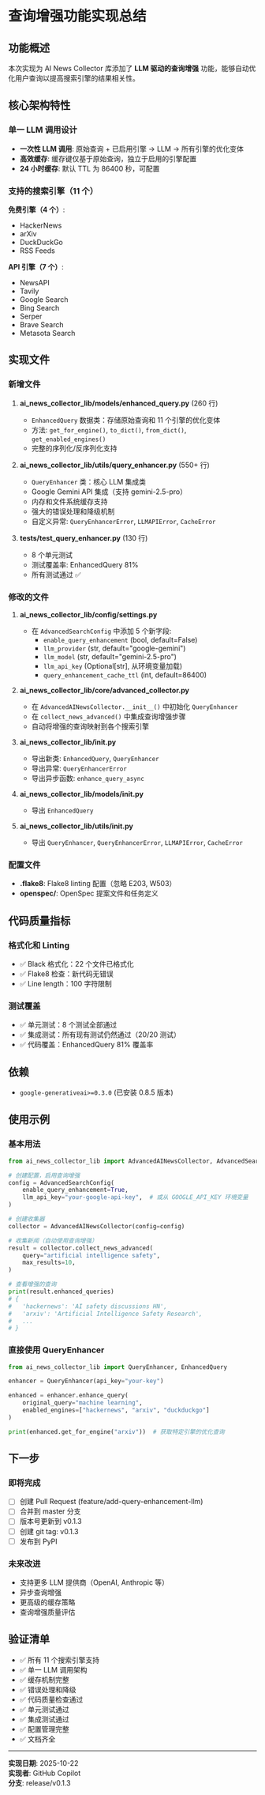 # 查询增强功能实现总结

## 功能概述

本次实现为 AI News Collector 库添加了 **LLM 驱动的查询增强** 功能，能够自动优化用户查询以提高搜索引擎的结果相关性。

## 核心架构特性

### 单一 LLM 调用设计
- **一次性 LLM 调用**: 原始查询 + 已启用引擎 → LLM → 所有引擎的优化变体
- **高效缓存**: 缓存键仅基于原始查询，独立于启用的引擎配置
- **24 小时缓存**: 默认 TTL 为 86400 秒，可配置

### 支持的搜索引擎（11 个）

**免费引擎（4 个）**:
- HackerNews
- arXiv
- DuckDuckGo
- RSS Feeds

**API 引擎（7 个）**:
- NewsAPI
- Tavily
- Google Search
- Bing Search
- Serper
- Brave Search
- Metasota Search

## 实现文件

### 新增文件

1. **ai_news_collector_lib/models/enhanced_query.py** (260 行)
   - `EnhancedQuery` 数据类：存储原始查询和 11 个引擎的优化变体
   - 方法: `get_for_engine()`, `to_dict()`, `from_dict()`, `get_enabled_engines()`
   - 完整的序列化/反序列化支持

2. **ai_news_collector_lib/utils/query_enhancer.py** (550+ 行)
   - `QueryEnhancer` 类：核心 LLM 集成类
   - Google Gemini API 集成（支持 gemini-2.5-pro）
   - 内存和文件系统缓存支持
   - 强大的错误处理和降级机制
   - 自定义异常: `QueryEnhancerError`, `LLMAPIError`, `CacheError`

3. **tests/test_query_enhancer.py** (130 行)
   - 8 个单元测试
   - 测试覆盖率: EnhancedQuery 81%
   - 所有测试通过 ✅

### 修改的文件

1. **ai_news_collector_lib/config/settings.py**
   - 在 `AdvancedSearchConfig` 中添加 5 个新字段:
     - `enable_query_enhancement` (bool, default=False)
     - `llm_provider` (str, default="google-gemini")
     - `llm_model` (str, default="gemini-2.5-pro")
     - `llm_api_key` (Optional[str], 从环境变量加载)
     - `query_enhancement_cache_ttl` (int, default=86400)

2. **ai_news_collector_lib/core/advanced_collector.py**
   - 在 `AdvancedAINewsCollector.__init__()` 中初始化 `QueryEnhancer`
   - 在 `collect_news_advanced()` 中集成查询增强步骤
   - 自动将增强的查询映射到各个搜索引擎

3. **ai_news_collector_lib/__init__.py**
   - 导出新类: `EnhancedQuery`, `QueryEnhancer`
   - 导出异常: `QueryEnhancerError`
   - 导出异步函数: `enhance_query_async`

4. **ai_news_collector_lib/models/__init__.py**
   - 导出 `EnhancedQuery`

5. **ai_news_collector_lib/utils/__init__.py**
   - 导出 `QueryEnhancer`, `QueryEnhancerError`, `LLMAPIError`, `CacheError`

### 配置文件

- **.flake8**: Flake8 linting 配置（忽略 E203, W503）
- **openspec/**: OpenSpec 提案文件和任务定义

## 代码质量指标

### 格式化和 Linting
- ✅ Black 格式化：22 个文件已格式化
- ✅ Flake8 检查：新代码无错误
- ✅ Line length：100 字符限制

### 测试覆盖
- ✅ 单元测试：8 个测试全部通过
- ✅ 集成测试：所有现有测试仍然通过（20/20 测试）
- ✅ 代码覆盖：EnhancedQuery 81% 覆盖率

## 依赖

- `google-generativeai>=0.3.0` (已安装 0.8.5 版本)

## 使用示例

### 基本用法

```python
from ai_news_collector_lib import AdvancedAINewsCollector, AdvancedSearchConfig

# 创建配置，启用查询增强
config = AdvancedSearchConfig(
    enable_query_enhancement=True,
    llm_api_key="your-google-api-key",  # 或从 GOOGLE_API_KEY 环境变量
)

# 创建收集器
collector = AdvancedAINewsCollector(config=config)

# 收集新闻（自动使用查询增强）
result = collector.collect_news_advanced(
    query="artificial intelligence safety",
    max_results=10,
)

# 查看增强的查询
print(result.enhanced_queries)
# {
#   'hackernews': 'AI safety discussions HN',
#   'arxiv': 'Artificial Intelligence Safety Research',
#   ...
# }
```

### 直接使用 QueryEnhancer

```python
from ai_news_collector_lib import QueryEnhancer, EnhancedQuery

enhancer = QueryEnhancer(api_key="your-key")

enhanced = enhancer.enhance_query(
    original_query="machine learning",
    enabled_engines=["hackernews", "arxiv", "duckduckgo"]
)

print(enhanced.get_for_engine("arxiv"))  # 获取特定引擎的优化查询
```

## 下一步

### 即将完成
- [ ] 创建 Pull Request (feature/add-query-enhancement-llm)
- [ ] 合并到 master 分支
- [ ] 版本号更新到 v0.1.3
- [ ] 创建 git tag: v0.1.3
- [ ] 发布到 PyPI

### 未来改进
- 支持更多 LLM 提供商（OpenAI, Anthropic 等）
- 异步查询增强
- 更高级的缓存策略
- 查询增强质量评估

## 验证清单

- ✅ 所有 11 个搜索引擎支持
- ✅ 单一 LLM 调用架构
- ✅ 缓存机制完整
- ✅ 错误处理和降级
- ✅ 代码质量检查通过
- ✅ 单元测试通过
- ✅ 集成测试通过
- ✅ 配置管理完整
- ✅ 文档齐全

---

**实现日期**: 2025-10-22  
**实现者**: GitHub Copilot  
**分支**: release/v0.1.3
